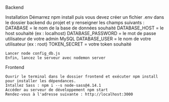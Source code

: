  Backend

  Installation
    Démarrez npm install puis vous devez créer un fichier .env dans le dossier backend du projet et y renseigner les champs suivants :
        DATABASE = le nom de la base de données souhaité
        DATABASE_HOST = le host souhaité (ex : localhost)
        DATABASE_PASSWORD = le mot de passe utilisateur de votre admin MySQL
        DATABASE_USER = le nom de votre utilisateur (ex : root)
        TOKEN_SECRET = votre token souhaité

    Lancer node config_db.js
    Enfin, lancez le serveur avec nodemon server

  Frontend

    Ouvrir le terminal dans le dossier frontend et exécuter npm install pour installer les dépendances.
    Intallez Sass : npm i --s node-sass@4.14.1
    Accéder au serveur de développement npm start
    Rendez-vous à l'adresse suivante : http://localhost:3000
